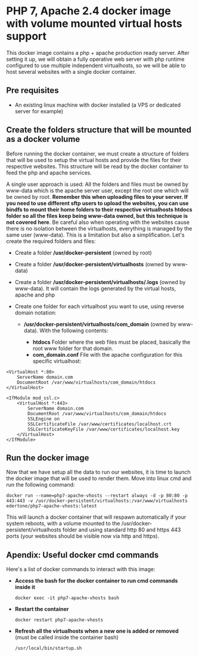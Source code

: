 # PHP 7, Apache 2.4 docker image with volume mounted virtual hosts support

This docker image contains a php + apache production ready server. After setting it up, we will obtain a fully operative web server with php runtime configured to use multiple independent virtualhosts, so we will be able to host several websites with a single docker container.
  
## Pre requisites

- An existing linux machine with docker installed (a VPS or dedicated server for example)

## Create the folders structure that will be mounted as a docker volume

Before running the docker container, we must create a structure of folders that will be used to setup the virtual hosts and provide the files for their respective websites. This structure will be read by the docker container to feed the php and apache services.

A single user approach is used: All the folders and files must be owned by www-data which is the apache server user, except the root one which will be owned by root. **Remember this when uploading files to your server. If you need to use different sftp users to upload the websites, you can use bindfs to mount their home folders to their respective virtualhosts htdocs folder so all the files keep being www-data owned, but this technique is not covered here**. Be careful also when operating with the websites cause there is no isolation between the virtualhosts, everything is managed by the same user (www-data). This is a limitation but also a simplification. Let's create the required folders and files:

  - Create a folder **/usr/docker-persistent** (owned by root)

  - Create a folder **/usr/docker-persistent/virtualhosts** (owned by www-data)
 
  - Create a folder **/usr/docker-persistent/virtualhosts/.logs** (owned by www-data). It will contain the logs generated by the virtual hosts, apache and php
 
  - Create one folder for each virtualhost you want to use, using reverse domain notation:

    - **/usr/docker-persistent/virtualhosts/com_domain** (owned by www-data). With the following contents:
  	      
      - **htdocs** Folder where the web files must be placed, basically the root www folder for that domain.
      - **com_domain.conf** File with the apache configuration for this specific virtualhost:

```
<VirtualHost *:80>
	ServerName domain.com
	DocumentRoot /var/www/virtualhosts/com_domain/htdocs
</VirtualHost>

<IfModule mod_ssl.c>
	<VirtualHost *:443>
		ServerName domain.com
		DocumentRoot /var/www/virtualhosts/com_domain/htdocs
		SSLEngine on
		SSLCertificateFile /var/www/certificates/localhost.crt
		SSLCertificateKeyFile /var/www/certificates/localhost.key
	</VirtualHost>
</IfModule>
```

## Run the docker image

Now that we have setup all the data to run our websites, it is time to launch the docker image that will be used to render them. Move into linux cmd and run the following command:
```
docker run --name=php7-apache-vhosts --restart always -d -p 80:80 -p 443:443 -v /usr/docker-persistent/virtualhosts:/var/www/virtualhosts edertone/php7-apache-vhosts:latest
```

This will launch a docker container that will respawn automatically if your system reboots, with a volume mounted to the /usr/docker-persistent/virtualhosts folder and using standard http 80 and https 443 ports (your websites should be visible now via http and https).
  
## Apendix: Useful docker cmd commands

Here's a list of docker commands to interact with this image:

  - **Access the bash for the docker container to run cmd commands inside it**
  
    `docker exec -it php7-apache-vhosts bash`
	
  - **Restart the container**
  
    `docker restart php7-apache-vhosts`

  - **Refresh all the virtualhosts when a new one is added or removed** (must be called inside the container bash)
  
	`/usr/local/bin/startup.sh`